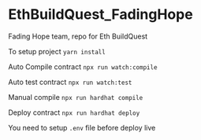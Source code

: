 # EthBuildQuest_FadingHope

Fading Hope team, repo for Eth BuildQuest

To setup project
`yarn install`

Auto Compile contract
`npx run watch:compile`

Auto test contract
`npx run watch:test`

Manual compile
`npx run hardhat compile`

Deploy contract
`npx run hardhat deploy`

You need to setup `.env` file before deploy live
